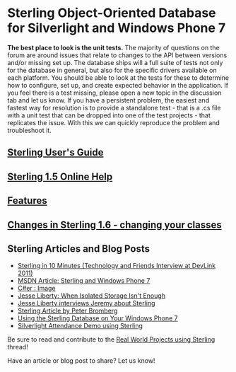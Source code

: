 # Sterling Object-Oriented Database for Silverlight and Windows Phone 7

**The best place to look is the unit tests.** The majority of questions on the forum are around issues that relate to changes to the API between versions and/or missing set up. The database ships will a full suite of tests not only for the database in general, but also for the specific drivers available on each platform. You should be able to look at the tests for these to determine how to configure, set up, and create expected behavior in the application. If you feel there is a test missing, please open a new topic in the discussion tab and let us know. If you have a persistent problem, the easiest and fastest way for resolution is to provide a standalone test - that is a .cs file with a unit test that can be dropped into one of the test projects - that replicates the issue. With this we can quickly reproduce the problem and troubleshoot it. 

## [Sterling User's Guide](https://sites.google.com/site/sterlingdatabase/) 
## [Sterling 1.5 Online Help](http://jeremylikness.com/sterling/1.5/index.html) 
## [Features](Features)
## [Changes in Sterling 1.6 - changing your classes](Changes-in-Sterling-1.6---changing-your-classes)
## Sterling Articles and Blog Posts
* [Sterling in 10 Minutes (Technology and Friends Interview at DevLink 2011)](http://technologyandfriends.com/SubText/archive/2011/10/10/tf177.aspx)
* [MSDN Article: Sterling and Windows Phone 7](http://msdn.microsoft.com/en-us/magazine/hh205658.aspx)
* [C#er : Image](http://csharperimage.jeremylikness.com/search/label/sterling)
* [Jesse Liberty: When Isolated Storage Isn't Enough](http://jesseliberty.com/2011/02/23/when-isolated-storage-isnt-enough/)
* [Jesse Liberty interviews Jeremy about Sterling](http://jesseliberty.com/2011/03/15/yet-another-podcast-28jeremy-lickness/)
* [Sterling Article by Peter Bromberg](http://www.eggheadcafe.com/tutorials/aspnet/f4731b1a-dadb-4b4f-b9a8-a5d9ef7a76dd/sterling-database-for-silverlight-and-windows-phone-7.aspx)
* [Using the Sterling Database on Your Windows Phone 7](http://braincells2pixels.wordpress.com/2010/11/27/using-the-sterling-database-in-your-windows-phone-7-app/)
* [Silverlight Attendance Demo using Sterling](http://www.codeproject.com/KB/silverlight/SLDatabaseApp.aspx)
 
Be sure to read and contribute to the [Real World Projects using Sterling](http://sterling.codeplex.com/Thread/View.aspx?ThreadId=245116) thread!

Have an article or blog post to share? Let us know!
